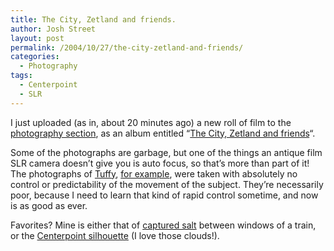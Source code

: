 ```yaml
---
title: The City, Zetland and friends.
author: Josh Street
layout: post
permalink: /2004/10/27/the-city-zetland-and-friends/
categories:
  - Photography
tags:
  - Centerpoint
  - SLR
---
```

I just uploaded (as in, about 20 minutes ago) a new roll of film to the [photography section][1], as an album entitled &#8220;[The City, Zetland and friends][2]&#8220;.<!--more-->

Some of the photographs are garbage, but one of the things an antique film SLR camera doesn&#8217;t give you is auto focus, so that&#8217;s more than part of it! The photographs of [Tuffy][3], [for example][4], were taken with absolutely no control or predictability of the movement of the subject. They&#8217;re necessarily poor, because I need to learn that kind of rapid control sometime, and now is as good as ever.

Favorites? Mine is either that of [captured salt][5] between windows of a train, or the [Centerpoint silhouette][6] (I love those clouds!).

 [1]: http://www.joahua.com/photostack/
 [2]: http://www.joahua.com/photostack/album/cityzetlandfriends/
 [3]: http://www.joahua.com/photostack/album/cityzetlandfriends/3
 [4]: http://www.joahua.com/photostack/album/cityzetlandfriends/4
 [5]: http://www.joahua.com/photostack/album/cityzetlandfriends/5
 [6]: http://www.joahua.com/photostack/album/cityzetlandfriends/11